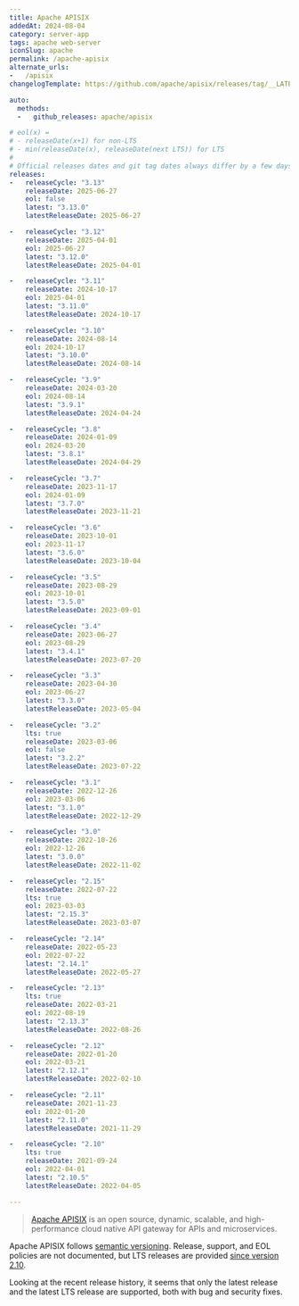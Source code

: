 ```yaml
---
title: Apache APISIX
addedAt: 2024-08-04
category: server-app
tags: apache web-server
iconSlug: apache
permalink: /apache-apisix
alternate_urls:
-   /apisix
changelogTemplate: https://github.com/apache/apisix/releases/tag/__LATEST__

auto:
  methods:
  -   github_releases: apache/apisix

# eol(x) =
# - releaseDate(x+1) for non-LTS
# - min(releaseDate(x), releaseDate(next LTS)) for LTS
#
# Official releases dates and git tag dates always differ by a few days.
releases:
-   releaseCycle: "3.13"
    releaseDate: 2025-06-27
    eol: false
    latest: "3.13.0"
    latestReleaseDate: 2025-06-27

-   releaseCycle: "3.12"
    releaseDate: 2025-04-01
    eol: 2025-06-27
    latest: "3.12.0"
    latestReleaseDate: 2025-04-01

-   releaseCycle: "3.11"
    releaseDate: 2024-10-17
    eol: 2025-04-01
    latest: "3.11.0"
    latestReleaseDate: 2024-10-17

-   releaseCycle: "3.10"
    releaseDate: 2024-08-14
    eol: 2024-10-17
    latest: "3.10.0"
    latestReleaseDate: 2024-08-14

-   releaseCycle: "3.9"
    releaseDate: 2024-03-20
    eol: 2024-08-14
    latest: "3.9.1"
    latestReleaseDate: 2024-04-24

-   releaseCycle: "3.8"
    releaseDate: 2024-01-09
    eol: 2024-03-20
    latest: "3.8.1"
    latestReleaseDate: 2024-04-29

-   releaseCycle: "3.7"
    releaseDate: 2023-11-17
    eol: 2024-01-09
    latest: "3.7.0"
    latestReleaseDate: 2023-11-21

-   releaseCycle: "3.6"
    releaseDate: 2023-10-01
    eol: 2023-11-17
    latest: "3.6.0"
    latestReleaseDate: 2023-10-04

-   releaseCycle: "3.5"
    releaseDate: 2023-08-29
    eol: 2023-10-01
    latest: "3.5.0"
    latestReleaseDate: 2023-09-01

-   releaseCycle: "3.4"
    releaseDate: 2023-06-27
    eol: 2023-08-29
    latest: "3.4.1"
    latestReleaseDate: 2023-07-20

-   releaseCycle: "3.3"
    releaseDate: 2023-04-30
    eol: 2023-06-27
    latest: "3.3.0"
    latestReleaseDate: 2023-05-04

-   releaseCycle: "3.2"
    lts: true
    releaseDate: 2023-03-06
    eol: false
    latest: "3.2.2"
    latestReleaseDate: 2023-07-22

-   releaseCycle: "3.1"
    releaseDate: 2022-12-26
    eol: 2023-03-06
    latest: "3.1.0"
    latestReleaseDate: 2022-12-29

-   releaseCycle: "3.0"
    releaseDate: 2022-10-26
    eol: 2022-12-26
    latest: "3.0.0"
    latestReleaseDate: 2022-11-02

-   releaseCycle: "2.15"
    releaseDate: 2022-07-22
    lts: true
    eol: 2023-03-03
    latest: "2.15.3"
    latestReleaseDate: 2023-03-07

-   releaseCycle: "2.14"
    releaseDate: 2022-05-23
    eol: 2022-07-22
    latest: "2.14.1"
    latestReleaseDate: 2022-05-27

-   releaseCycle: "2.13"
    lts: true
    releaseDate: 2022-03-21
    eol: 2022-08-19
    latest: "2.13.3"
    latestReleaseDate: 2022-08-26

-   releaseCycle: "2.12"
    releaseDate: 2022-01-20
    eol: 2022-03-21
    latest: "2.12.1"
    latestReleaseDate: 2022-02-10

-   releaseCycle: "2.11"
    releaseDate: 2021-11-23
    eol: 2022-01-20
    latest: "2.11.0"
    latestReleaseDate: 2021-11-29

-   releaseCycle: "2.10"
    lts: true
    releaseDate: 2021-09-24
    eol: 2022-04-01
    latest: "2.10.5"
    latestReleaseDate: 2022-04-05

---
```


> [Apache APISIX](https://apisix.apache.org/) is an open source, dynamic, scalable, and high-performance cloud native
> API gateway for APIs and microservices.

Apache APISIX follows [semantic versioning](https://semver.org). Release, support, and EOL policies are not documented,
but LTS releases are provided [since version 2.10](https://apisix.apache.org/blog/2021/09/29/release-apache-apisix-2.10/).

Looking at the recent release history, it seems that only the latest release and the latest LTS release are supported,
both with bug and security fixes.
